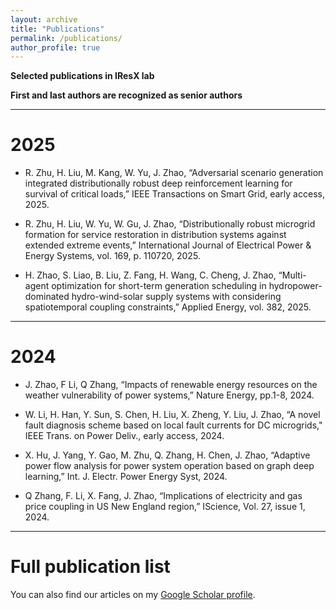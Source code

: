 ```yaml
---
layout: archive
title: "Publications"
permalink: /publications/
author_profile: true
---
```

**Selected publications in IResX lab**

**First and last authors are recognized as senior authors** 

---

# 2025

* R. Zhu, H. Liu, M. Kang, W. Yu, J. Zhao, “Adversarial scenario generation integrated distributionally robust deep reinforcement learning for survival of critical loads,” IEEE Transactions on Smart Grid, early access, 2025.

* R. Zhu, H. Liu, W. Yu, W. Gu, J. Zhao, “Distributionally robust microgrid formation for service restoration in distribution systems against extended extreme events,” International Journal of Electrical Power & Energy Systems, vol. 169, p. 110720, 2025.

* H. Zhao, S. Liao, B. Liu, Z. Fang, H. Wang, C. Cheng, J. Zhao, “Multi-agent optimization for short-term generation scheduling in hydropower-dominated hydro-wind-solar supply systems with considering spatiotemporal coupling constraints,” Applied Energy, vol. 382, 2025.



---

# 2024

* J. Zhao, F Li, Q Zhang, “Impacts of renewable energy resources on the weather vulnerability of power systems,” Nature Energy, pp.1-8, 2024.
  
* W. Li, H. Han, Y. Sun, S. Chen, H. Liu, X. Zheng, Y. Liu, J. Zhao, “A novel fault diagnosis scheme based on local fault currents for DC microgrids," IEEE Trans. on Power Deliv., early access, 2024.
  
* X. Hu, J. Yang, Y. Gao, M. Zhu, Q. Zhang, H. Chen, J. Zhao, “Adaptive power flow analysis for power system operation based on graph deep learning,” Int. J. Electr. Power Energy Syst, 2024.
  
* Q Zhang, F. Li, X. Fang, J. Zhao, “Implications of electricity and gas price coupling in US New England region,” IScience, Vol. 27, issue 1, 2024.


---

# Full publication list

You can also find our articles on my [Google Scholar profile](https://scholar.google.com/citations?hl=en&user=vV68wh8AAAAJ&view_op=list_works&sortby=pubdate).


